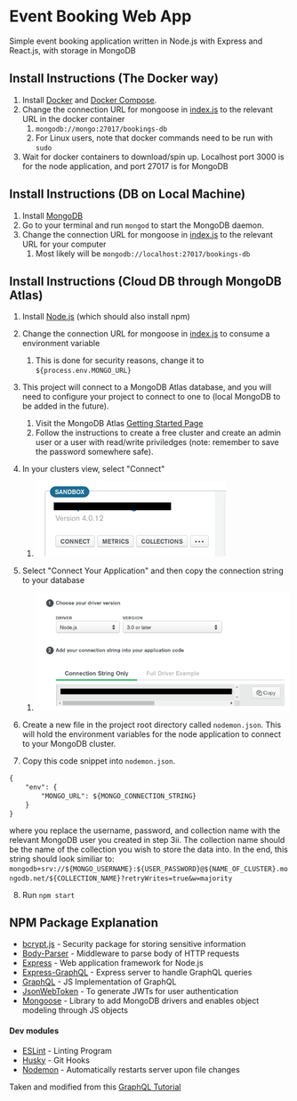 # Event Booking Web App

Simple event booking application written in Node.js with Express and React.js, with storage in MongoDB

## Install Instructions (The Docker way)
1. Install [Docker](https://docs.docker.com/install/) and [Docker Compose](https://docs.docker.com/compose/install/).
2. Change the connection URL for mongoose in [index.js](./index.js) to the relevant URL in the docker container
    1. `mongodb://mongo:27017/bookings-db`
    2. For Linux users, note that docker commands need to be run with `sudo`
3. Wait for docker containers to download/spin up. Localhost port 3000 is for the node application, and port 27017 is for MongoDB

## Install Instructions (DB on Local Machine)
1. Install [MongoDB](https://www.mongodb.com/download-center/community)
2. Go to your terminal and run `mongod` to start the MongoDB daemon.
3. Change the connection URL for mongoose in [index.js](./index.js) to the relevant URL for your computer
    1. Most likely will be `mongodb://localhost:27017/bookings-db`

## Install Instructions (Cloud DB through MongoDB Atlas)
1. Install [Node.js](https://nodejs.org/en/) (which should also install npm)
2. Change the connection URL for mongoose in [index.js](./index.js) to consume a environment variable
    1. This is done for security reasons, change it to `${process.env.MONGO_URL}`
3. This project will connect to a MongoDB Atlas database, and you will need to configure your project to connect to one to (local MongoDB to be added in the future). 
    1. Visit the MongoDB Atlas [Getting Started Page](https://docs.atlas.mongodb.com/getting-started/)
    2. Follow the instructions to create a free cluster and create an admin user or a user with read/write priviledges (note: remember to save the password somewhere safe).
4. In your clusters view, select "Connect" 
    1. <img src='./readmePictures/mongo_instructions_1.png'><br />

5. Select "Connect Your Application" and then copy the connection string to your database
    1. <img src='./readmePictures/mongo_instructions_2.png'><br />

6. Create a new file in the project root directory called `nodemon.json`. This will hold the environment variables for the node application to connect to your MongoDB cluster.
7. Copy this code snippet into `nodemon.json`.
```
{
    "env": {
        "MONGO_URL": ${MONGO_CONNECTION_STRING}
    }
}
```
where you replace the username, password, and collection name with the relevant MongoDB user you created in step 3ii. The collection name should be the name of the collection you wish to store the data into. In the end, this string should look similiar to: `mongodb+srv://${MONGO_USERNAME}:${USER_PASSWORD}@${NAME_OF_CLUSTER}.mongodb.net/${COLLECTION_NAME}?retryWrites=true&w=majority`

8. Run `npm start`

## NPM Package Explanation
- [bcrypt.js](https://www.npmjs.com/package/bcryptjs) - Security package for storing sensitive information
- [Body-Parser](https://www.npmjs.com/package/body-parser) - Middleware to parse body of HTTP requests
- [Express](https://www.npmjs.com/package/express) - Web application framework for Node.js
- [Express-GraphQL](https://www.npmjs.com/package/express-graphql) - Express server to handle GraphQL queries
- [GraphQL](https://www.npmjs.com/package/graphql) - JS Implementation of GraphQL
- [JsonWebToken](https://www.npmjs.com/package/jsonwebtoken) - To generate JWTs for user authentication
- [Mongoose](https://www.npmjs.com/package/mongoose) - Library to add MongoDB drivers and enables object modeling through JS objects

#### Dev modules
- [ESLint](https://www.npmjs.com/package/eslint) - Linting Program
- [Husky](https://www.npmjs.com/package/husky) - Git Hooks
- [Nodemon](https://www.npmjs.com/package/nodemon) - Automatically restarts server upon file changes


Taken and modified from this [GraphQL Tutorial](https://www.youtube.com/watch?v=7giZGFDGnkc&list=PL55RiY5tL51rG1x02Yyj93iypUuHYXcB_&index=1)